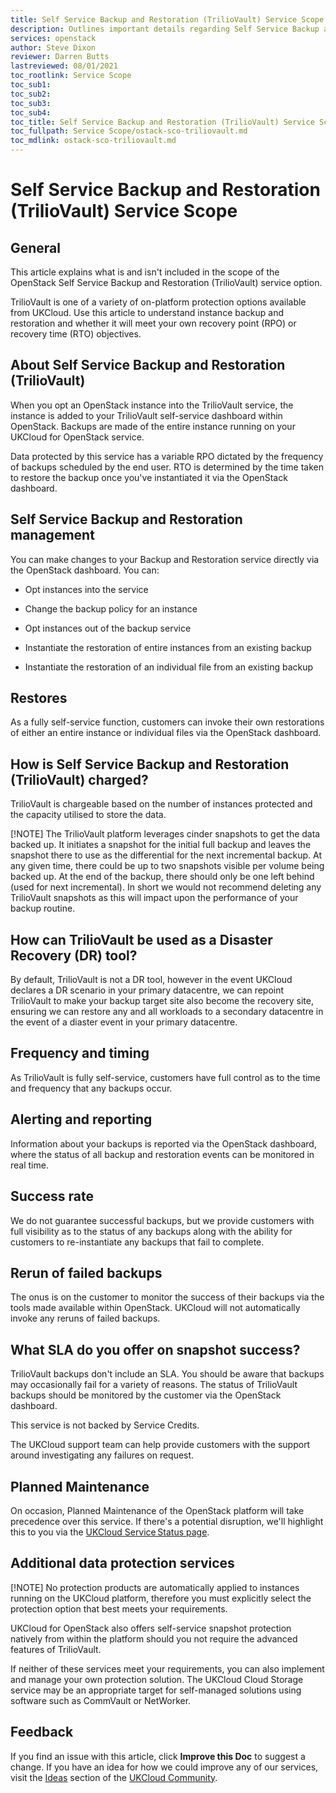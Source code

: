 ```yaml
---
title: Self Service Backup and Restoration (TrilioVault) Service Scope | UKCloud Ltd
description: Outlines important details regarding Self Service Backup and Restoration (TrilioVault) for UKCloud for OpenStack
services: openstack
author: Steve Dixon
reviewer: Darren Butts
lastreviewed: 08/01/2021
toc_rootlink: Service Scope
toc_sub1: 
toc_sub2:
toc_sub3:
toc_sub4:
toc_title: Self Service Backup and Restoration (TrilioVault) Service Scope
toc_fullpath: Service Scope/ostack-sco-triliovault.md
toc_mdlink: ostack-sco-triliovault.md
---
```


# Self Service Backup and Restoration (TrilioVault) Service Scope

## General

This article explains what is and isn't included in the scope of the OpenStack Self Service Backup and Restoration (TrilioVault) service option.

TrilioVault is one of a variety of on-platform protection options available from UKCloud. Use this article to understand instance backup and restoration and whether it will meet your own recovery point (RPO) or recovery time (RTO) objectives.

## About Self Service Backup and Restoration (TrilioVault)

When you opt an OpenStack instance into the TrilioVault service, the instance is added to your TrilioVault self-service dashboard within OpenStack. Backups are made of the entire instance running on your UKCloud for OpenStack service.

Data protected by this service has a variable RPO dictated by the frequency of backups scheduled by the end user. RTO is determined by the time taken to restore the backup once you've instantiated it via the OpenStack dashboard.

## Self Service Backup and Restoration management

You can make changes to your Backup and Restoration service directly via the OpenStack dashboard. You can:

- Opt instances into the service

- Change the backup policy for an instance

- Opt instances out of the backup service

- Instantiate the restoration of entire instances from an existing backup

- Instantiate the restoration of an individual file from an existing backup

## Restores

As a fully self-service function, customers can invoke their own restorations of either an entire instance or individual files via the OpenStack dashboard.

## How is Self Service Backup and Restoration (TrilioVault) charged?

TrilioVault is chargeable based on the number of instances protected and the capacity utilised to store the data.

[!NOTE] The TrilioVault platform leverages cinder snapshots to get the data backed up. It initiates a snapshot for the initial full backup and leaves the snapshot there to use as the differential for the next incremental backup.  At any given time, there could be up to two snapshots visible per volume being backed up.  At the end of the backup, there should only be one left behind (used for next incremental). In short we would not recommend deleting any TrilioVault snapshots as this will impact upon the performance of your backup routine.

## How can TrilioVault be used as a Disaster Recovery (DR) tool?

By default, TrilioVault is not a DR tool, however in the event UKCloud declares a DR scenario in your primary datacentre, we can repoint TrilioVault to make your backup target site also become the recovery site, ensuring we can restore any and all workloads to a secondary datacentre in the event of a diaster event in your primary datacentre.

## Frequency and timing

As TrilioVault is fully self-service, customers have full control as to the time and frequency that any backups occur.

## Alerting and reporting

Information about your backups is reported via the OpenStack dashboard, where the status of all backup and restoration events can be monitored in real time.

## Success rate

We do not guarantee successful backups, but we provide customers with full visibility as to the status of any backups along with the ability for customers to re-instantiate any backups that fail to complete.

## Rerun of failed backups

The onus is on the customer to monitor the success of their backups via the tools made available within OpenStack. UKCloud will not automatically invoke any reruns of failed backups.

## What SLA do you offer on snapshot success?

TrilioVault backups don't include an SLA. You should be aware that backups may occasionally fail for a variety of reasons. The status of TrilioVault backups should be monitored by the customer via the OpenStack dashboard.

This service is not backed by Service Credits.

The UKCloud support team can help provide customers with the support around investigating any failures on request.

## Planned Maintenance

On occasion, Planned Maintenance of the OpenStack platform will take precedence over this service. If there's a potential disruption, we'll highlight this to you via the [UKCloud Service Status page](https://status.ukcloud.com).

## Additional data protection services

[!NOTE] No protection products are automatically applied to instances running on the UKCloud platform, therefore you must explicitly select the protection option that best meets your requirements.

UKCloud for OpenStack also offers self-service snapshot protection natively from within the platform should you not require the advanced features of TrilioVault.

If neither of these services meet your requirements, you can also implement and manage your own protection solution. The UKCloud Cloud Storage service may be an appropriate target for self-managed solutions using software such as CommVault or NetWorker.

## Feedback

If you find an issue with this article, click **Improve this Doc** to suggest a change. If you have an idea for how we could improve any of our services, visit the [Ideas](https://community.ukcloud.com/ideas) section of the [UKCloud Community](https://community.ukcloud.com).

